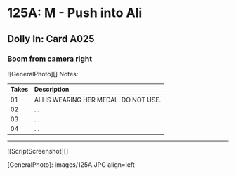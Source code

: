 # 125A: M - Push into Ali

## Dolly In: Card A025

### Boom from camera right

![GeneralPhoto][]
Notes: 

| Takes | Description |
|:---|:----|
| 01 | ALI IS WEARING HER MEDAL. DO NOT USE. |
| 02 | ... |
| 03 | ... |
| 04 | ... |

----

![ScriptScreenshot][]


[GeneralPhoto]:  images/125A.JPG align=left
